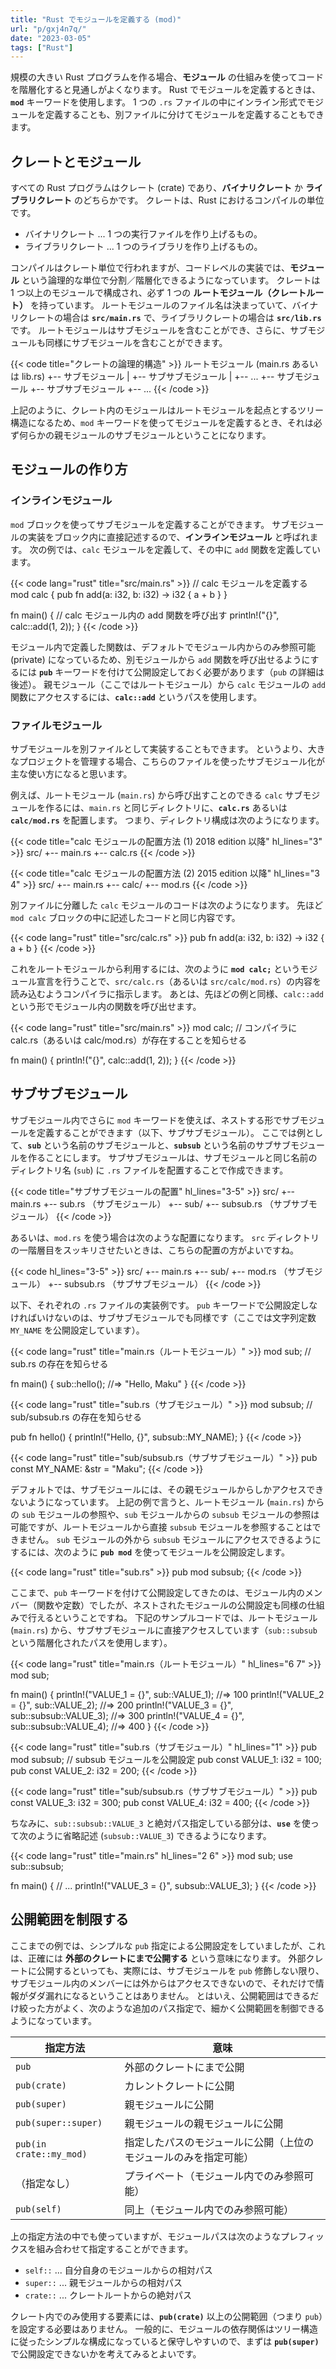 ```yaml
---
title: "Rust でモジュールを定義する (mod)"
url: "p/gxj4n7q/"
date: "2023-03-05"
tags: ["Rust"]
---
```


規模の大きい Rust プログラムを作る場合、__モジュール__ の仕組みを使ってコードを階層化すると見通しがよくなります。
Rust でモジュールを定義するときは、__`mod`__ キーワードを使用します。
1 つの `.rs` ファイルの中にインライン形式でモジュールを定義することも、別ファイルに分けてモジュールを定義することもできます。


クレートとモジュール
----

すべての Rust プログラムはクレート (crate) であり、__バイナリクレート__ か __ライブラリクレート__ のどちらかです。
クレートは、Rust におけるコンパイルの単位です。

- バイナリクレート ... 1 つの実行ファイルを作り上げるもの。
- ライブラリクレート ... 1 つのライブラリを作り上げるもの。

コンパイルはクレート単位で行われますが、コードレベルの実装では、__モジュール__ という論理的な単位で分割／階層化できるようになっています。
クレートは 1 つ以上のモジュールで構成され、必ず 1 つの __ルートモジュール（クレートルート）__ を持っています。
ルートモジュールのファイル名は決まっていて、バイナリクレートの場合は __`src/main.rs`__ で、ライブラリクレートの場合は __`src/lib.rs`__ です。
ルートモジュールはサブモジュールを含むことができ、さらに、サブモジュールも同様にサブモジュールを含むことができます。

{{< code title="クレートの論理的構造" >}}
ルートモジュール (main.rs あるいは lib.rs)
  +-- サブモジュール
  |     +-- サブサブモジュール
  |     +-- ...
  +-- サブモジュール
        +-- サブサブモジュール
        +-- ...
{{< /code >}}

上記のように、クレート内のモジュールはルートモジュールを起点とするツリー構造になるため、`mod` キーワードを使ってモジュールを定義するとき、それは必ず何らかの親モジュールのサブモジュールということになります。


モジュールの作り方
----

### インラインモジュール

`mod` ブロックを使ってサブモジュールを定義することができます。
サブモジュールの実装をブロック内に直接記述するので、__インラインモジュール__ と呼ばれます。
次の例では、`calc` モジュールを定義して、その中に `add` 関数を定義しています。

{{< code lang="rust" title="src/main.rs" >}}
// calc モジュールを定義する
mod calc {
    pub fn add(a: i32, b: i32) -> i32 {
        a + b
    }
}

fn main() {
    // calc モジュール内の add 関数を呼び出す
    println!("{}", calc::add(1, 2));
}
{{< /code >}}

モジュール内で定義した関数は、デフォルトでモジュール内からのみ参照可能 (private) になっているため、別モジュールから `add` 関数を呼び出せるようにするには __`pub`__ キーワードを付けて公開設定しておく必要があります（`pub` の詳細は後述）。
親モジュール（ここではルートモジュール）から `calc` モジュールの `add` 関数にアクセスするには、__`calc::add`__ というパスを使用します。

### ファイルモジュール

サブモジュールを別ファイルとして実装することもできます。
というより、大きなプロジェクトを管理する場合、こちらのファイルを使ったサブモジュール化が主な使い方になると思います。

例えば、ルートモジュール (`main.rs`) から呼び出すことのできる `calc` サブモジュールを作るには、`main.rs` と同じディレクトリに、__`calc.rs`__ あるいは __`calc/mod.rs`__ を配置します。
つまり、ディレクトリ構成は次のようになります。

{{< code title="calc モジュールの配置方法 (1) 2018 edition 以降" hl_lines="3" >}}
src/
  +-- main.rs
  +-- calc.rs
{{< /code >}}

{{< code title="calc モジュールの配置方法 (2) 2015 edition 以降" hl_lines="3 4" >}}
src/
  +-- main.rs
  +-- calc/
        +-- mod.rs
{{< /code >}}

別ファイルに分離した `calc` モジュールのコードは次のようになります。
先ほど `mod calc` ブロックの中に記述したコードと同じ内容です。

{{< code lang="rust" title="src/calc.rs" >}}
pub fn add(a: i32, b: i32) -> i32 {
    a + b
}
{{< /code >}}

これをルートモジュールから利用するには、次のように __`mod calc;`__ というモジュール宣言を行うことで、`src/calc.rs`（あるいは `src/calc/mod.rs`）の内容を読み込むようコンパイラに指示します。
あとは、先ほどの例と同様、`calc::add` という形でモジュール内の関数を呼び出せます。

{{< code lang="rust" title="src/main.rs" >}}
mod calc;  // コンパイラに calc.rs（あるいは calc/mod.rs）が存在することを知らせる

fn main() {
    println!("{}", calc::add(1, 2));
}
{{< /code >}}


サブサブモジュール
----

サブモジュール内でさらに `mod` キーワードを使えば、ネストする形でサブモジュールを定義することができます（以下、サブサブモジュール）。
ここでは例として、__`sub`__ という名前のサブモジュールと、__`subsub`__ という名前のサブサブモジュールを作ることにします。
サブサブモジュールは、サブモジュールと同じ名前のディレクトリ名 (`sub`) に `.rs` ファイルを配置することで作成できます。

{{< code title="サブサブモジュールの配置" hl_lines="3-5" >}}
src/
  +-- main.rs
  +-- sub.rs （サブモジュール）
  +-- sub/
       +-- subsub.rs （サブサブモジュール）
{{< /code >}}

あるいは、`mod.rs` を使う場合は次のような配置になります。
`src` ディレクトリの一階層目をスッキリさせたいときは、こちらの配置の方がよいですね。

{{< code hl_lines="3-5" >}}
src/
  +-- main.rs
  +-- sub/
       +-- mod.rs （サブモジュール）
       +-- subsub.rs （サブサブモジュール）
{{< /code >}}

以下、それぞれの `.rs` ファイルの実装例です。
`pub` キーワードで公開設定しなければいけないのは、サブサブモジュールでも同様です（ここでは文字列定数 `MY_NAME` を公開設定しています）。

{{< code lang="rust" title="main.rs（ルートモジュール）" >}}
mod sub;  // sub.rs の存在を知らせる

fn main() {
    sub::hello();  //=> "Hello, Maku"
}
{{< /code >}}

{{< code lang="rust" title="sub.rs（サブモジュール）" >}}
mod subsub;  // sub/subsub.rs の存在を知らせる

pub fn hello() {
    println!("Hello, {}", subsub::MY_NAME);
}
{{< /code >}}

{{< code lang="rust" title="sub/subsub.rs（サブサブモジュール）" >}}
pub const MY_NAME: &str = "Maku";
{{< /code >}}

デフォルトでは、サブモジュールには、その親モジュールからしかアクセスできないようになっています。
上記の例で言うと、ルートモジュール (`main.rs`) からの `sub` モジュールの参照や、`sub` モジュールからの `subsub` モジュールの参照は可能ですが、ルートモジュールから直接 `subsub` モジュールを参照することはできません。
`sub` モジュールの外から `subsub` モジュールにアクセスできるようにするには、次のように __`pub mod`__ を使ってモジュールを公開設定します。

{{< code lang="rust" title="sub.rs" >}}
pub mod subsub;
{{< /code >}}

ここまで、`pub` キーワードを付けて公開設定してきたのは、モジュール内のメンバー（関数や定数）でしたが、ネストされたモジュールの公開設定も同様の仕組みで行えるということですね。
下記のサンプルコードでは、ルートモジュール (`main.rs`) から、サブサブモジュールに直接アクセスしています（`sub::subsub` という階層化されたパスを使用します）。

{{< code lang="rust" title="main.rs（ルートモジュール）" hl_lines="6 7" >}}
mod sub;

fn main() {
    println!("VALUE_1 = {}", sub::VALUE_1);  //=> 100
    println!("VALUE_2 = {}", sub::VALUE_2);  //=> 200
    println!("VALUE_3 = {}", sub::subsub::VALUE_3);  //=> 300
    println!("VALUE_4 = {}", sub::subsub::VALUE_4);  //=> 400
}
{{< /code >}}

{{< code lang="rust" title="sub.rs（サブモジュール）" hl_lines="1" >}}
pub mod subsub;  // subsub モジュールを公開設定
pub const VALUE_1: i32 = 100;
pub const VALUE_2: i32 = 200;
{{< /code >}}

{{< code lang="rust" title="sub/subsub.rs（サブサブモジュール）" >}}
pub const VALUE_3: i32 = 300;
pub const VALUE_4: i32 = 400;
{{< /code >}}

ちなみに、`sub::subsub::VALUE_3` と絶対パス指定している部分は、__`use`__ を使って次のように省略記述 (`subsub::VALUE_3`) できるようになります。

{{< code lang="rust" title="main.rs" hl_lines="2 6" >}}
mod sub;
use sub::subsub;

fn main() {
    // ...
    println!("VALUE_3 = {}", subsub::VALUE_3);
}
{{< /code >}}


公開範囲を制限する
----

ここまでの例では、シンプルな `pub` 指定による公開設定をしていましたが、これは、正確には __外部のクレートにまで公開する__ という意味になります。
外部クレートに公開するといっても、実際には、サブモジュールを `pub` 修飾しない限り、サブモジュール内のメンバーには外からはアクセスできないので、それだけで情報がダダ漏れになるということはありません。
とはいえ、公開範囲はできるだけ絞った方がよく、次のような追加のパス指定で、細かく公開範囲を制御できるようになっています。

| 指定方法 | 意味 |
| ---- | ---- |
| `pub` | 外部のクレートにまで公開 |
| `pub(crate)` | カレントクレートに公開 |
| `pub(super)` | 親モジュールに公開 |
| `pub(super::super)` | 親モジュールの親モジュールに公開 |
| `pub(in crate::my_mod)` | 指定したパスのモジュールに公開（上位のモジュールのみを指定可能） |
| （指定なし） | プライベート（モジュール内でのみ参照可能） |
| `pub(self)` | 同上（モジュール内でのみ参照可能） |

上の指定方法の中でも使っていますが、モジュールパスは次のようなプレフィックスを組み合わせて指定することができます。

- `self::` ... 自分自身のモジュールからの相対パス
- `super::` ... 親モジュールからの相対パス
- `crate::` ... クレートルートからの絶対パス

クレート内でのみ使用する要素には、__`pub(crate)`__ 以上の公開範囲（つまり `pub`）を設定する必要はありません。
一般的に、モジュールの依存関係はツリー構造に従ったシンプルな構成になっていると保守しやすいので、まずは __`pub(super)`__ で公開設定できないかを考えてみるとよいです。

